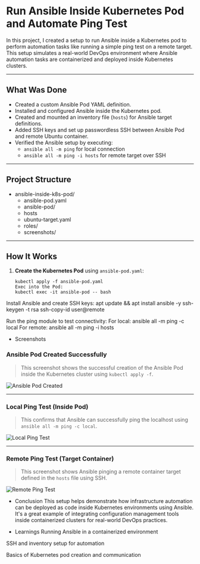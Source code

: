 # Run Ansible Inside Kubernetes Pod and Automate Ping Test

In this project, I created a setup to run Ansible inside a Kubernetes pod to perform automation tasks like running a simple ping test on a remote target. This setup simulates a real-world DevOps environment where Ansible automation tasks are containerized and deployed inside Kubernetes clusters.

---

## What Was Done

- Created a custom Ansible Pod YAML definition.
- Installed and configured Ansible inside the Kubernetes pod.
- Created and mounted an inventory file (`hosts`) for Ansible target definitions.
- Added SSH keys and set up passwordless SSH between Ansible Pod and remote Ubuntu container.
- Verified the Ansible setup by executing:
  - `ansible all -m ping` for local connection
  - `ansible all -m ping -i hosts` for remote target over SSH

---

##  Project Structure

- ansible-inside-k8s-pod/
  - ansible-pod.yaml
  - ansible-pod/
  - hosts
  - ubuntu-target.yaml
  - roles/
  - screenshots/
   
---

##  How It Works

1. **Create the Kubernetes Pod** using `ansible-pod.yaml`:
   ```
   kubectl apply -f ansible-pod.yaml
   Exec into the Pod:
   kubectl exec -it ansible-pod -- bash

Install Ansible and create SSH keys:
apt update && apt install ansible -y
ssh-keygen -t rsa
ssh-copy-id user@remote

Run the ping module to test connectivity:
For local:
ansible all -m ping -c local
For remote:
ansible all -m ping -i hosts

- Screenshots

 ###  Ansible Pod Created Successfully  
> This screenshot shows the successful creation of the Ansible Pod inside the Kubernetes cluster using `kubectl apply -f`.

![Ansible Pod Created](https://github.com/shreya-singh27/ansible-inside-k8s-pod/assets/XXXXXX/ansible-pod-created.png)

---

###  Local Ping Test (Inside Pod)  
> This confirms that Ansible can successfully ping the localhost using `ansible all -m ping -c local`.

![Local Ping Test](https://github.com/shreya-singh27/ansible-inside-k8s-pod/assets/XXXXXX/ansible-local-ping-success.png)

---

###  Remote Ping Test (Target Container)  
> This screenshot shows Ansible pinging a remote container target defined in the `hosts` file using SSH.

![Remote Ping Test](https://github.com/shreya-singh27/ansible-inside-k8s-pod/assets/XXXXXX/ansible-remote-ping-success.png)


- Conclusion
 This setup helps demonstrate how infrastructure automation can be deployed as code inside Kubernetes environments using Ansible. It's a great example of integrating configuration management tools inside containerized clusters for real-world DevOps practices.

- Learnings
 Running Ansible in a containerized environment

 SSH and inventory setup for automation

 Basics of Kubernetes pod creation and communication


